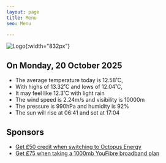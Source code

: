 ```yaml
---
layout: page
title: Menu
seo: Menu

---
```


![Logo](/images/logo.jpg){:width="832px"}

<!-- weather_marker starts -->
## On Monday, 20 October 2025

- The average temperature today is 12.58˚C,
- With highs of 13.32˚C and lows of 12.04˚C,
- It may feel like 12.3˚C with light rain
- The wind speed is 2.24m/s and visibility is 10000m
- The pressure is 990hPa and humidity is 92%
- The sun will rise at 06:41 and set at 17:04

<!-- weather_marker ends -->

## Sponsors

- [Get £50 credit when switching to Octopus Energy](https://bit.ly/3oD1nnS)
- [Get £75 when taking a 1000mb YouFibre broadband plan](https://aklam.io/91zWhU?)

